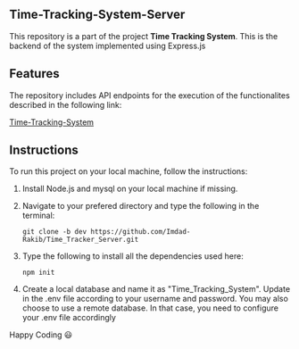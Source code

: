 ## Time-Tracking-System-Server
This repository is a part of the project **Time Tracking System**. This is the backend of the system implemented using Express.js 

## Features
The repository includes API endpoints for the execution of the functionalites described in the following link:

[Time-Tracking-System](https://github.com/Imdad-Rakib/Time_Tracker_Client/tree/dev)

## Instructions
To run this project on your local machine, follow the instructions:
1. Install Node.js and mysql on your local machine if missing.
1. Navigate to your prefered directory and type the following in the terminal:
   
   ```
   git clone -b dev https://github.com/Imdad-Rakib/Time_Tracker_Server.git
   ```

2. Type the following to install all the dependencies used here:

   ```
   npm init
   ```

3. Create a local database and name it as "Time_Tracking_System". Update in the .env file according to your username and password. You may also choose to use a remote database. In that case, you need to configure your .env file accordingly

Happy Coding :smiley:
